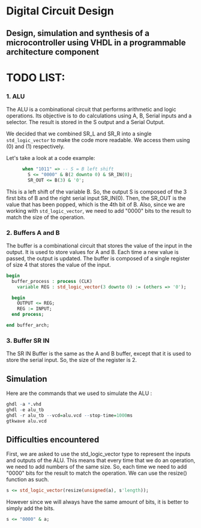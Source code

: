 # Digital Circuit Design

## Design, simulation and synthesis of a microcontroller using VHDL in a programmable architecture component

# TODO LIST:



### 1. ALU

The ALU is a combinational circuit that performs arithmetic and logic operations.
Its objective is to do calculations using A, B, Serial inputs and a selector. The result is stored in the S output and a Serial Output.

We decided that we combined SR_L and SR_R into a single `std_logic_vector` to make the code more readable.
We access them using (0) and (1) respectively.

Let's take a look at a code example:

```vhdl
      when "1011" => -- S = B left shift
        S <= "0000" & B(2 downto 0) & SR_IN(0);
        SR_OUT <= B(3) & '0';
```

This is a left shift of the variable B. So, the output S is composed of the 3 first bits of B and the right serial input SR_IN(0). Then, the SR_OUT is the value that has been popped, which is the 4th bit of B.
Also, since we are working with `std_logic_vector`, we need to add "0000" bits to the result to match the size of the operation.

### 2. Buffers A and B

The buffer is a combinational circuit that stores the value of the input in the output. It is used to store values for A and B. Each time a new value is passed, the output is updated.
The buffer is composed of a single register of size 4 that stores the value of the input.

```vhdl
begin
  buffer_process : process (CLK)
    variable REG : std_logic_vector(3 downto 0) := (others => '0');

  begin
    OUTPUT <= REG;
    REG := INPUT;
  end process;

end buffer_arch;
```

### 3. Buffer SR IN

The SR IN Buffer is the same as the A and B buffer, except that it is used to store the serial input. So, the size of the register is 2.

## Simulation

Here are the commands that we used to simulate the ALU :

```r
ghdl -a *.vhd
ghdl -e alu_tb
ghdl -r alu_tb --vcd=alu.vcd --stop-time=1000ms
gtkwave alu.vcd
```

## Difficulties encountered

First, we are asked to use the std_logic_vector type to represent the inputs and outputs of the ALU. This means that every time that we do an operation, we need to add numbers of the same size. So, each time we need to add "0000" bits for the result to match the operation. We can use the resize() function as such.

```vhdl
s <= std_logic_vector(resize(unsigned(a), s'length));
```

However since we will always have the same amount of bits, it is better to simply add the bits.

```vhdl
s <= "0000" & a;
```
